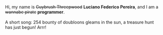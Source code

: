 Hi, my name is ~~Guybrush Threepwood~~ **Luciano Federico Pereira**, and I am a ~~wannabe pirate~~ **programmer**.<br><br>A short song: 254 bounty of doubloons gleams in the sun, a treasure hunt has just begun! Arrr!
